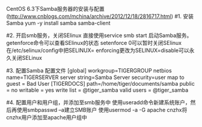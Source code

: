 CentOS 6.3下Samba服务器的安装与配置(http://www.cnblogs.com/mchina/archive/2012/12/18/2816717.html)
#1. 安装Samba
yum -y install samba samba-client

#2. 开启smb服务，关闭SElinux
直接使用service smb start 启动Samba服务。
getenforce命令可以查看SElinux的状态
setenforce 0可以暂时关闭SElinux
在/etc/selinux/config中把SELINUX= enforcing更改为SELINUX=disable可以永久关闭SELinux

#3. 配置Samba
配置文件
[global]
 workgroup=TIGERGROUP
 netbios name=TIGERSERVER
 server string=Samba Server
 security=user
 map to guest = Bad User
[TIGERDOCS]
 path=/home/tiger/documents/samba
 public = no
 writable = yes
 write list = @tiger_samba
 valid users = @tiger_samba

#4. 配置用户和用户组，并添加至smb服务中
使用useradd命令新建系统账户，然后再使用smbpasswd –a建立SMB账户
使用usermod -a -G apache cnzhx将cnzhx用户添加至apache用户组中
